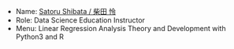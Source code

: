 - Name: [Satoru Shibata / 柴田 怜]("https://www.linkedin.com/in/satoru-shibata-91594218b/")
- Role: Data Science Education Instructor
- Menu: Linear Regression Analysis Theory and Development with Python3 and R
